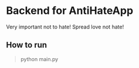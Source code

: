 # Backend for AntiHateApp

Very important not to hate! Spread love not hate!

## How to run

> python main.py